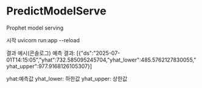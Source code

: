 # PredictModelServe
Prophet model serving 

시작
uvicorn run:app --reload

결과 예시(콘솔로그) 
예측 결과: [{"ds":"2025-07-01T14:15:05","yhat":732.585095245704,"yhat_lower":485.5762127830055,"yhat_upper":977.9168126105307}]

yhat:예측값
yhat_lower: 하한값
yhat_upper: 상한값
